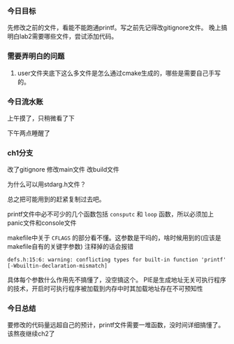 ### 今日目标

先修改之前的文件，看能不能跑通printf。写之前先记得改gitignore文件。
晚上搞明白lab2需要哪些文件，尝试添加代码。

### 需要弄明白的问题

1. user文件夹底下这么多文件是怎么通过cmake生成的，哪些是需要自己手写的。

### 今日流水账

上午摸了，只稍微看了下

下午两点睡醒了

### ch1分支

改了gitignore
修改main文件
改build文件

为什么可以用stdarg.h文件？

总之把可能用到的赶紧复制过去吧。

printf文件中必不可少的几个函数包括 `consputc` 和 `loop` 函数，所以必须加上panic文件和console文件

makefile中关于 `CFLAGS` 的部分看不懂。这参数是干吗的，啥时候用到的(应该是makefile自有的关键字参数)
注释掉的话会报错
```
defs.h:15:6: warning: conflicting types for built-in function 'printf' [-Wbuiltin-declaration-mismatch]
```
具体每个参数什么作用先不搞懂了，没空搞这个。
PIE是生成地址无关可执行程序的技术，开启时可执行程序被加载到内存中时其加载地址存在不可预知性

### 今日总结

要修改的代码量远超自己的预计，printf文件需要一堆函数，没时间详细搞懂了。
该熬夜继续ch2了
